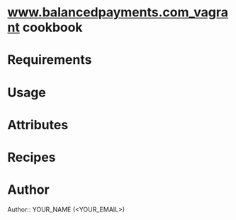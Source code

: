 # www.balancedpayments.com_vagrant cookbook

# Requirements

# Usage

# Attributes

# Recipes

# Author

Author:: YOUR_NAME (<YOUR_EMAIL>)

